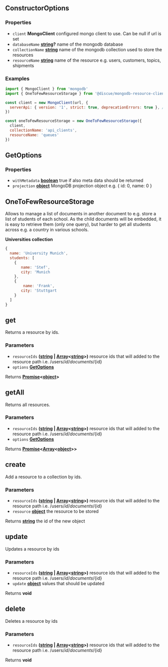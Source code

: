 <!-- Generated by documentation.js. Update this documentation by updating the source code. -->

## ConstructorOptions

### Properties

*   `client` **MongoClient** configured mongo client to use. Can be null if url is set
*   `databaseName` **[string][1]?** name of the mongodb database
*   `collectionName` **[string][1]** name of the mongodb collection used to store the resources
*   `resourceName` **[string][1]** name of the resource e.g. users, customers, topics, shipments

### Examples

```javascript
import { MongoClient } from 'mongodb'
import { OneToFewResourceStorage } from '@discue/mongodb-resource-client'

const client = new MongoClient(url, {
  serverApi: { version: '1', strict: true, deprecationErrors: true }, // https://www.mongodb.com/docs/manual/reference/stable-api/
})

const oneToFewResourceStorage = new OneToFewResourceStorage({
  client,
  collectionName: 'api_clients',
  resourceName: 'queues'
})
```

## GetOptions

### Properties

*   `withMetadata` **[boolean][2]** true if also meta data should be returned
*   `projection` **[object][3]** MongoDB projection object e.g. { id: 0, name: 0 }

## OneToFewResourceStorage

Allows to manage a list of documents in another document to e.g. store a list of
students of each school. As the child documents will be embedded, it is easy
to retrieve them (only one query), but harder to get all students across e.g.
a country in various schools.

<strong>Universities collection</strong>

```js
{
  name: 'University Munich',
  students: [
    {
       name: 'Stef',
       city: 'Munich
    },
    {
        name: 'Frank',
       city: 'Stuttgart
    }
  ]
}
```

## get

Returns a resource by ids.

### Parameters

*   `resourceIds` **([string][1] | [Array][4]<[string][1]>)** resource ids that will added to the resource path i.e. /users/${id}/documents/${id}
*   `options` **[GetOptions][5]**&#x20;

Returns **[Promise][6]<[object][3]>**&#x20;

## getAll

Returns all resources.

### Parameters

*   `resourceIds` **([string][1] | [Array][4]<[string][1]>)** resource ids that will added to the resource path i.e. /users/${id}/documents/${id}
*   `options` **[GetOptions][5]**&#x20;

Returns **[Promise][6]<[Array][4]<[object][3]>>**&#x20;

## create

Add a resource to a collection by ids.

### Parameters

*   `resourceIds` **([string][1] | [Array][4]<[string][1]>)** resource ids that will added to the resource path i.e. /users/${id}/documents/${id}
*   `resource` **[object][3]** the resource to be stored

Returns **[string][1]** the id of the new object

## update

Updates a resource by ids

### Parameters

*   `resourceIds` **([string][1] | [Array][4]<[string][1]>)** resource ids that will added to the resource path i.e. /users/${id}/documents/${id}
*   `update` **[object][3]** values that should be updated

Returns **void**&#x20;

## delete

Deletes a resource by ids

### Parameters

*   `resourceIds` **([string][1] | [Array][4]<[string][1]>)** resource ids that will added to the resource path i.e. /users/${id}/documents/${id}

Returns **void**&#x20;

[1]: https://developer.mozilla.org/docs/Web/JavaScript/Reference/Global_Objects/String

[2]: https://developer.mozilla.org/docs/Web/JavaScript/Reference/Global_Objects/Boolean

[3]: https://developer.mozilla.org/docs/Web/JavaScript/Reference/Global_Objects/Object

[4]: https://developer.mozilla.org/docs/Web/JavaScript/Reference/Global_Objects/Array

[5]: #getoptions

[6]: https://developer.mozilla.org/docs/Web/JavaScript/Reference/Global_Objects/Promise
